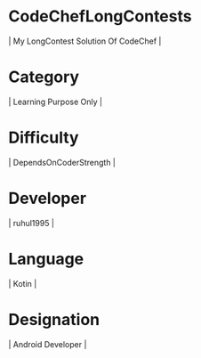 # CodeChefLongContests 
| My LongContest Solution Of CodeChef |
# Category   
| Learning Purpose Only |
# Difficulty 
| DependsOnCoderStrength |
# Developer  
| ruhul1995 |
# Language   
| Kotin |
# Designation
| Android Developer |
